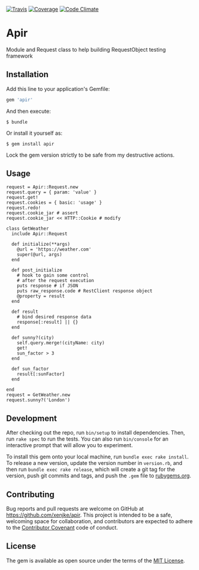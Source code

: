 [![Travis](https://travis-ci.org/xenjke/apir.svg?branch=master)](https://travis-ci.org/xenjke/apir)
[![Coverage](https://coveralls.io/repos/github/xenjke/apir/badge.svg?branch=master)](https://coveralls.io/github/xenjke/apir?branch=master)
[![Code Climate](https://codeclimate.com/github/xenjke/apir/badges/gpa.svg)](https://codeclimate.com/github/xenjke/apir)

# Apir

Module and Request class to help building RequestObject testing framework

## Installation

Add this line to your application's Gemfile:

```ruby
gem 'apir'
```

And then execute:

    $ bundle

Or install it yourself as:

    $ gem install apir

Lock the gem version strictly to be safe from my destructive actions.

## Usage

    request = Apir::Request.new
    request.query = { param: 'value' }
    request.get!
    request.cookies = { basic: 'usage' }
    request.redo!
    request.cookie_jar # assert
    request.cookie_jar << HTTP::Cookie # modify

    class GetWeather
      include Apir::Request
      
      def initialize(**args)
        @url = 'https://weather.com'
        super(@url, args)
      end

      def post_initialize
        # hook to gain some control
        # after the request execution
        puts response # if JSON
        puts raw_response.code # RestClient response object
        @property = result
      end

      def result
        # bind desired response data
        response[:result] || {}
      end

      def sunny?(city)
        self.query.merge!(cityName: city)
        get!
        sun_factor > 3
      end

      def sun_factor
        result[:sunFactor]
      end
      
    end
    request = GetWeather.new
    request.sunny?('London')

## Development

After checking out the repo, run `bin/setup` to install dependencies. Then, run `rake spec` to run the tests. You can also run `bin/console` for an interactive prompt that will allow you to experiment.

To install this gem onto your local machine, run `bundle exec rake install`. To release a new version, update the version number in `version.rb`, and then run `bundle exec rake release`, which will create a git tag for the version, push git commits and tags, and push the `.gem` file to [rubygems.org](https://rubygems.org).

## Contributing

Bug reports and pull requests are welcome on GitHub at https://github.com/xenjke/apir. This project is intended to be a safe, welcoming space for collaboration, and contributors are expected to adhere to the [Contributor Covenant](http://contributor-covenant.org) code of conduct.


## License

The gem is available as open source under the terms of the [MIT License](http://opensource.org/licenses/MIT).

